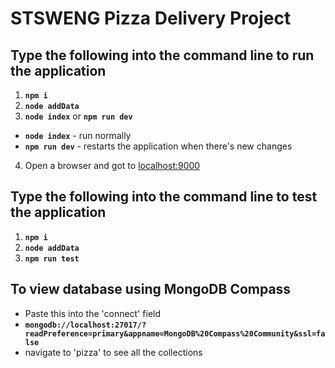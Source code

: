 # STSWENG Pizza Delivery Project

## Type the following into the command line to run the application
1. **`npm i`**
2. **`node addData`**
3. **`node index`** or **`npm run dev`**
 - **`node index`** - run normally
 - **`npm run dev`** - restarts the application when there's new changes
4. Open a browser and got to [localhost:9000](localhost:9000)

## Type the following into the command line to test the application
1. **`npm i`**
2. **`node addData`**
3. **`npm run test`**

## To view database using MongoDB Compass
-   Paste this into the 'connect' field
-   **`mongodb://localhost:27017/?readPreference=primary&appname=MongoDB%20Compass%20Community&ssl=false`**
-   navigate to 'pizza' to see all the collections